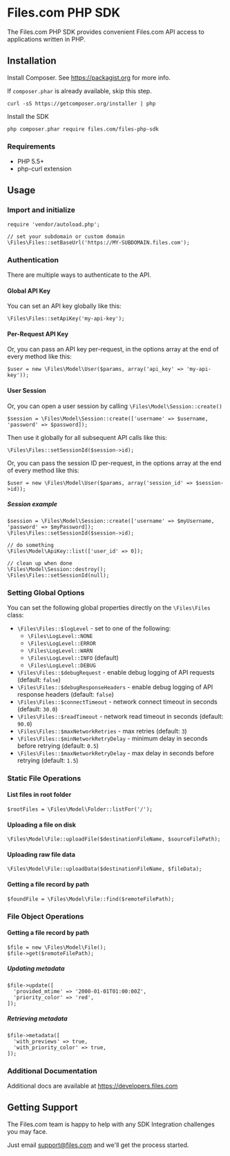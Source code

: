 # Files.com PHP SDK

The Files.com PHP SDK provides convenient Files.com API access to applications written in PHP.

## Installation

Install Composer. See https://packagist.org for more info.

If `composer.phar` is already available, skip this step. 

    curl -sS https://getcomposer.org/installer | php

Install the SDK

    php composer.phar require files.com/files-php-sdk

### Requirements

* PHP 5.5+
* php-curl extension

## Usage

### Import and initialize

    require 'vendor/autoload.php';

    // set your subdomain or custom domain
    \Files\Files::setBaseUrl('https://MY-SUBDOMAIN.files.com');

### Authentication

There are multiple ways to authenticate to the API.

#### Global API Key

You can set an API key globally like this:

    \Files\Files::setApiKey('my-api-key');

#### Per-Request API Key

Or, you can pass an API key per-request, in the options array at the end of every method like this:

    $user = new \Files\Model\User($params, array('api_key' => 'my-api-key'));

#### User Session

Or, you can open a user session by calling `\Files\Model\Session::create()`

    $session = \Files\Model\Session::create(['username' => $username, 'password' => $password]);

Then use it globally for all subsequent API calls like this:

    \Files\Files::setSessionId($session->id);

Or, you can pass the session ID per-request, in the options array at the end of every method like this:

    $user = new \Files\Model\User($params, array('session_id' => $session->id));

##### Session example

    $session = \Files\Model\Session::create(['username' => $myUsername, 'password' => $myPassword]);
    \Files\Files::setSessionId($session->id);

    // do something
    \Files\Model\ApiKey::list(['user_id' => 0]);

    // clean up when done
    \Files\Model\Session::destroy();
    \Files\Files::setSessionId(null);

### Setting Global Options

You can set the following global properties directly on the `\Files\Files` class:

* `\Files\Files::$logLevel` - set to one of the following:
  * `\Files\LogLevel::NONE`
  * `\Files\LogLevel::ERROR`
  * `\Files\LogLevel::WARN`
  * `\Files\LogLevel::INFO` (default)
  * `\Files\LogLevel::DEBUG`
* `\Files\Files::$debugRequest` - enable debug logging of API requests (default: `false`)
* `\Files\Files::$debugResponseHeaders` - enable debug logging of API response headers (default: `false`)
* `\Files\Files::$connectTimeout` - network connect timeout in seconds (default: `30.0`)
* `\Files\Files::$readTimeout` - network read timeout in seconds (default: `90.0`)
* `\Files\Files::$maxNetworkRetries` - max retries (default: `3`)
* `\Files\Files::$minNetworkRetryDelay` - minimum delay in seconds before retrying (default: `0.5`)
* `\Files\Files::$maxNetworkRetryDelay` - max delay in seconds before retrying (default: `1.5`)

### Static File Operations

#### List files in root folder

    $rootFiles = \Files\Model\Folder::listFor('/');

#### Uploading a file on disk

    \Files\Model\File::uploadFile($destinationFileName, $sourceFilePath);

#### Uploading raw file data

    \Files\Model\File::uploadData($destinationFileName, $fileData);

#### Getting a file record by path

    $foundFile = \Files\Model\File::find($remoteFilePath);

### File Object Operations

#### Getting a file record by path

    $file = new \Files\Model\File();
    $file->get($remoteFilePath);

##### Updating metadata

    $file->update([
      'provided_mtime' => '2000-01-01T01:00:00Z',
      'priority_color' => 'red',
    ]);

##### Retrieving metadata

    $file->metadata([
      'with_previews' => true,
      'with_priority_color' => true,
    ]);

### Additional Documentation

Additional docs are available at https://developers.files.com

## Getting Support

The Files.com team is happy to help with any SDK Integration challenges you may face.

Just email support@files.com and we'll get the process started.
